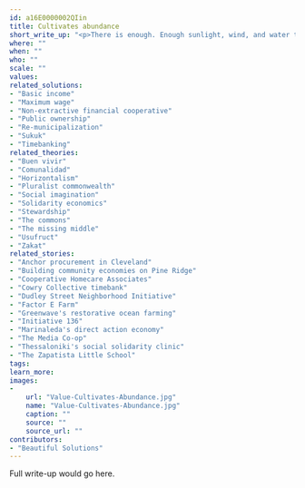 ```yaml
---
id: a16E0000002QIin
title: Cultivates abundance
short_write_up: "<p>There is enough. Enough sunlight, wind, and water to nourish us and power our tools, enough roofs for everyone to sleep under one, enough work for everyone to have a livelihood, enough knowledge to keep teaching and learning forever. We start to believe there is not enough when we feel we need to own what could be shared, when we assign market value disconnected from use value, when those in power amass vast fortunes through stealing, hiding, and holding out of reach. A society that cultivates abundance does not treat human needs as something to be bought and sold, resists a culture that uses the perception of scarcity to obscure problems of distribution and discourage generosity, restores sovereignty, and operates on principles of solidarity and mutual aid.</p>"
where: ""
when: ""
who: ""
scale: ""
values:
related_solutions:
- "Basic income"
- "Maximum wage"
- "Non-extractive financial cooperative"
- "Public ownership"
- "Re-municipalization"
- "Sukuk"
- "Timebanking"
related_theories:
- "Buen vivir"
- "Comunalidad"
- "Horizontalism"
- "Pluralist commonwealth"
- "Social imagination"
- "Solidarity economics"
- "Stewardship"
- "The commons"
- "The missing middle"
- "Usufruct"
- "Zakat"
related_stories:
- "Anchor procurement in Cleveland"
- "Building community economies on Pine Ridge"
- "Cooperative Homecare Associates"
- "Cowry Collective timebank"
- "Dudley Street Neighborhood Initiative"
- "Factor E Farm"
- "Greenwave's restorative ocean farming"
- "Initiative 136"
- "Marinaleda's direct action economy"
- "The Media Co-op"
- "Thessaloniki's social solidarity clinic"
- "The Zapatista Little School"
tags:
learn_more:
images:
-
    url: "Value-Cultivates-Abundance.jpg"
    name: "Value-Cultivates-Abundance.jpg"
    caption: ""
    source: ""
    source_url: ""
contributors:
- "Beautiful Solutions"
---
```

Full write-up would go here.
